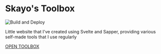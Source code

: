 # Skayo's Toolbox

![Build and Deploy](https://github.com/Skayo/Toolbox/workflows/Build%20and%20Deploy/badge.svg)

Little website that I've created using Svelte and Sapper, providing various self-made tools that I use regularly

[OPEN TOOLBOX](https://tools.skayo.dev)
